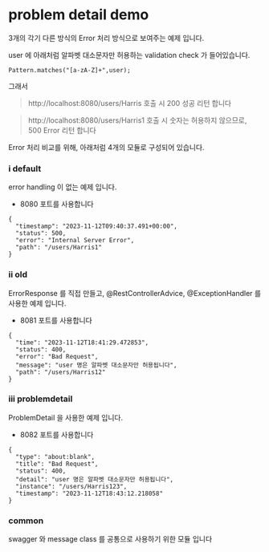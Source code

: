 # problem detail demo


3개의 각기 다른 방식의 Error 처리 방식으로 보여주는 예제 입니다.

user 에 아래처럼 알파벳 대소문자만 허용하는 validation check 가 들어있습니다.
```
Pattern.matches("[a-zA-Z]+",user);
```
그래서 
> http://localhost:8080/users/Harris 호출 시 200 성공 리턴 합니다

> http://localhost:8080/users/Harris1 호출 시 숫자는 허용하지 않으므로, 500 Error 리턴 합니다


Error 처리 비교를 위해, 아래처럼 4개의 모듈로 구성되어 있습니다.


### i default
error handling 이 없는 예제 입니다.
* 8080 포트를 사용합니다
```
{
  "timestamp": "2023-11-12T09:40:37.491+00:00",
  "status": 500,
  "error": "Internal Server Error",
  "path": "/users/Harris1"
}
```
### ii old
ErrorResponse 를 직접 만들고, @RestControllerAdvice, @ExceptionHandler 를 사용한 예제 입니다.
* 8081 포트를 사용합니다
```
{
  "time": "2023-11-12T18:41:29.472853",
  "status": 400,
  "error": "Bad Request",
  "message": "user 명은 알파벳 대소문자만 허용됩니다",
  "path": "/users/Harris12"
}
```

### iii problemdetail
ProblemDetail 을 사용한 예제 입니다.
* 8082 포트를 사용합니다
```
{
  "type": "about:blank",
  "title": "Bad Request",
  "status": 400,
  "detail": "user 명은 알파벳 대소문자만 허용됩니다",
  "instance": "/users/Harris123",
  "timestamp": "2023-11-12T18:43:12.218058"
}
```

### common
swagger 와 message class 를 공통으로 사용하기 위한 모듈 입니다
